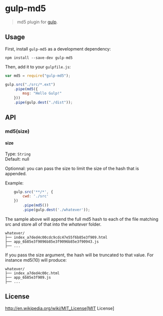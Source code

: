 # gulp-md5

> md5 plugin for [gulp](https://github.com/wearefractal/gulp).

## Usage

First, install `gulp-md5` as a development dependency:

```shell
npm install --save-dev gulp-md5
```

Then, add it to your `gulpfile.js`:

```javascript
var md5 = require("gulp-md5");

gulp.src("./src/*.ext")
	.pipe(md5({
		msg: "Hello Gulp!"
	}))
	.pipe(gulp.dest("./dist"));
```

## API

### md5(size)

#### size
Type: `String`  
Default: null

Optionnal: you can pass the size to limit the size of the hash that is appended.

Example:
```javascript
	gulp.src('**/*', {
        cwd: './src'
    })
        .pipe(md5())
        .pipe(gulp.dest('./whatever'));
```

The sample above will append the full md5 hash to each of the file matching src and store all of that into the *whatever* folder.

```shell
whatever/
├── index_a7ded4c00cdc9cdc47e55f6b85e3f909.html
├── app_6b85e3f9096b85e3f9096b85e3f90943.js
├── ...
```

If you pass the size argument, the hash will be truncated to that value. For instance md5(10) will produce:

```shell
whatever/
├── index_a7ded4c00c.html
├── app_6b85e3f909.js
├── ...
```

## License

http://en.wikipedia.org/wiki/MIT_License[MIT License]


